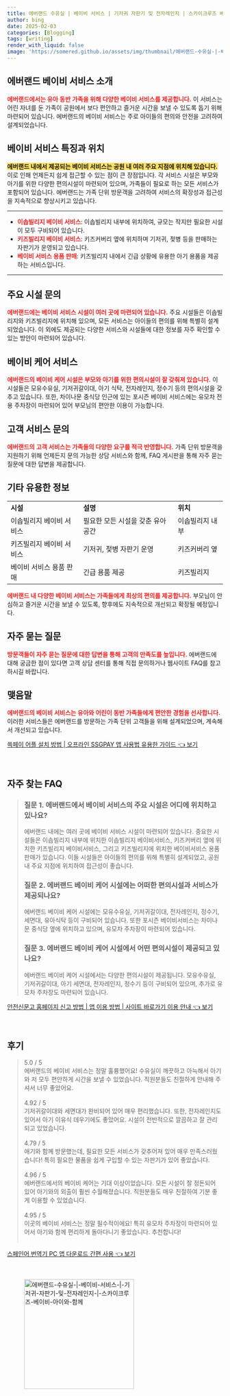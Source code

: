```yaml
---
title: 에버랜드 수유실 | 베이비 서비스 | 기저귀 자판기 및 전자레인지 | 스카이크루즈 베이비 아이와 함께
author: bing
date: 2025-02-03
categories: [Blogging]
tags: [writing]
render_with_liquid: false
image: 'https://somered.github.io/assets/img/thumbnail/에버랜드-수유실-|-베이비-서비스-|-기저귀-자판기-및-전자레인지-|-스카이크루즈-베이비-아이와-함께.webp'
---
```



<h2 id='에버랜드 베이비 서비스 소개'>에버랜드 베이비 서비스 소개</h2>

<p><b><span style="color: #ee2323;">에버랜드에서는 유아 동반 가족을 위해 다양한 베이비 서비스를 제공합니다.</span></b> 이 서비스는 어린 자녀를 둔 가족이 공원에서 보다 편안하고 즐거운 시간을 보낼 수 있도록 돕기 위해 마련되어 있습니다. 에버랜드의 베이비 서비스는 주로 아이들의 편의와 안전을 고려하여 설계되었습니다.</p>

<h2 id='베이비 서비스 특징과 위치'>베이비 서비스 특징과 위치</h2>

<p><b><span style="background-color: #ffe066;">에버랜드 내에서 제공되는 베이비 서비스는 공원 내 여러 주요 지점에 위치해 있습니다.</span></b> 이로 인해 언제든지 쉽게 접근할 수 있는 점이 큰 장점입니다. 각 서비스 시설은 부모와 아기를 위한 다양한 편의시설이 마련되어 있으며, 가족들이 필요로 하는 모든 서비스가 포함되어 있습니다. 에버랜드는 가족 단위 방문객을 고려하여 서비스의 확장성과 접근성을 지속적으로 향상시키고 있습니다.</p>

<hr />

<ul>
    <li><b><span style="color: #ee2323;">이솝빌리지 베이비 서비스</span></b>: 이솝빌리지 내부에 위치하여, 규모는 작지만 필요한 시설이 모두 구비되어 있습니다.</li>
    <li><b><span style="color: #ee2323;">키즈빌리지 베이비 서비스</span></b>: 키즈커버리 옆에 위치하며 기저귀, 젖병 등을 판매하는 자판기가 운영되고 있습니다.</li>
    <li><b><span style="color: #ee2323;">베이비 서비스 용품 판매</span></b>: 키즈빌리지 내에서 긴급 상황에 유용한 아기 용품을 제공하는 서비스입니다.</li>
</ul>

<hr />

<h2 id='주요 시설 문의'>주요 시설 문의</h2>

<p><b><span style="color: #ee2323;">에버랜드에는 베이비 서비스 시설이 여러 곳에 마련되어 있습니다.</span></b> 주요 시설들은 이솝빌리지와 키즈빌리지에 위치해 있으며, 모든 서비스는 아이들의 편의를 위해 특별히 설계되었습니다. 이 외에도 제공되는 다양한 서비스와 시설들에 대한 정보를 자주 확인할 수 있는 방안이 마련되어 있습니다.</p>

<h2 id='베이비 케어 서비스'>베이비 케어 서비스</h2>

<p><b><span style="color: #ee2323;">에버랜드의 베이비 케어 시설은 부모와 아기를 위한 편의시설이 잘 갖춰져 있습니다.</span></b> 이 시설들은 모유수유실, 기저귀갈이대, 아기 식탁, 전자레인지, 정수기 등의 편의시설을 갖추고 있습니다. 또한, 차이나문 중식당 인근에 있는 포시즌 베이비 서비스에는 유모차 전용 주차장이 마련되어 있어 부모님의 편안한 이용이 가능합니다.</p>

<h2 id='고객 서비스 문의'>고객 서비스 문의</h2>

<p><b><span style="color: #ee2323;">에버랜드의 고객 서비스는 가족들의 다양한 요구를 적극 반영합니다.</span></b> 가족 단위 방문객을 지원하기 위해 언제든지 문의 가능한 상담 서비스와 함께, FAQ 게시판을 통해 자주 묻는 질문에 대한 답변을 제공합니다.</p>

<h2 id='기타 유용한 정보'>기타 유용한 정보</h2>

<table>
    <tr>
        <td><b>시설</b></td>
        <td><b>설명</b></td>
        <td><b>위치</b></td>
    </tr>
    <tr>
        <td>이솝빌리지 베이비 서비스</td>
        <td>필요한 모든 시설을 갖춘 유아 공간</td>
        <td>이솝빌리지 내부</td>
    </tr>
    <tr>
        <td>키즈빌리지 베이비 서비스</td>
        <td>기저귀, 젖병 자판기 운영</td>
        <td>키즈커버리 옆</td>
    </tr>
    <tr>
        <td>베이비 서비스 용품 판매</td>
        <td>긴급 용품 제공</td>
        <td>키즈빌리지</td>
    </tr>
</table>

<p><b><span style="color: #ee2323;">에버랜드 내 다양한 베이비 서비스는 가족들에게 최상의 편의를 제공합니다.</span></b> 부모님이 안심하고 즐거운 시간을 보낼 수 있도록, 향후에도 지속적으로 개선되고 확장될 예정입니다.</p>

<h2 id='자주 묻는 질문'>자주 묻는 질문</h2>

<p><b><span style="color: #ee2323;">방문객들이 자주 묻는 질문에 대한 답변을 통해 고객의 만족도를 높입니다.</span></b> 에버랜드에 대해 궁금한 점이 있다면 고객 상담 센터를 통해 직접 문의하거나 웹사이트 FAQ를 참고하시길 바랍니다.</p>

<h2 id='맺음말'>맺음말</h2>

<p><b><span style="color: #ee2323;">에버랜드의 베이비 서비스는 유아와 어린이 동반 가족들에게 편안한 경험을 선사합니다.</span></b> 이러한 서비스들은 에버랜드를 방문하는 가족 단위 고객들을 위해 설계되었으며, 계속해서 개선되고 있습니다.</p>


<p><a class="click-button" title="쓱페이 어플 설치 방법 | 오프라인 SSGPAY 앱 사용법 유용한 가이드" href="https://somered.github.io/posts/%EC%93%B1%ED%8E%98%EC%9D%B4-%EC%96%B4%ED%94%8C-%EC%84%A4%EC%B9%98-%EB%B0%A9%EB%B2%95-%EC%98%A4%ED%94%84%EB%9D%BC%EC%9D%B8-SSGPAY-%EC%95%B1-%EC%82%AC%EC%9A%A9%EB%B2%95-%EC%9C%A0%EC%9A%A9%ED%95%9C-%EA%B0%80%EC%9D%B4%EB%93%9C/" rel="dofollow">쓱페이 어플 설치 방법 | 오프라인 SSGPAY 앱 사용법 유용한 가이드 👈 보기</a></p><br>
<h2 id='자주_찾는_FAQ'>자주 찾는 FAQ</h2>
<div itemscope="" itemtype="https://schema.org/FAQPage"> 
<blockquote> 
<div itemscope="" itemprop="mainEntity" itemtype="https://schema.org/Question"> 
<h3 itemprop="name">질문 1. 에버랜드에서 베이비 서비스의 주요 시설은 어디에 위치하고 있나요?</h3> 
<div itemscope="" itemprop="acceptedAnswer" itemtype="https://schema.org/Answer"> 
<span itemprop="text"> 
<p>에버랜드 내에는 여러 곳에 베이비 서비스 시설이 마련되어 있습니다. 중요한 시설들은 이솝빌리지 내부에 위치한 이솝빌리지 베이비서비스, 키즈커버리 옆에 위치한 키즈빌리지 베이비서비스, 그리고 키즈빌리지에 위치한 베이비서비스 용품 판매가 있습니다. 이들 시설들은 아이들의 편의를 위해 특별히 설계되었고, 공원 내 주요 지점에 위치하여 접근성이 좋습니다.</p> 
</span> 
</div> 
</div> 

<div itemscope="" itemprop="mainEntity" itemtype="https://schema.org/Question"> 
<h3 itemprop="name">질문 2. 에버랜드 베이비 케어 시설에는 어떠한 편의시설과 서비스가 제공되나요?</h3> 
<div itemscope="" itemprop="acceptedAnswer" itemtype="https://schema.org/Answer"> 
<span itemprop="text"> 
<p>에버랜드 베이비 케어 시설에는 모유수유실, 기저귀갈이대, 전자레인지, 정수기, 세면대, 유아식탁 등이 구비되어 있습니다. 또한 포시즌 베이비서비스는 차이나문 중식당 옆에 위치하고 있으며, 유모차 주차장이 마련되어 있습니다.</p> 
</span> 
</div> 
</div> 

<div itemscope="" itemprop="mainEntity" itemtype="https://schema.org/Question"> 
<h3 itemprop="name">질문 3. 에버랜드 베이비 케어 시설에서 어떤 편의시설이 제공되고 있나요?</h3> 
<div itemscope="" itemprop="acceptedAnswer" itemtype="https://schema.org/Answer"> 
<span itemprop="text"> 
<p>에버랜드 베이비 케어 시설에서는 다양한 편의시설이 제공됩니다. 모유수유실, 기저귀갈이대, 아기 세면대, 전자레인지, 정수기 등이 구비되어 있으며, 추가로 유모차 주차장도 마련되어 있습니다.</p> 
</span> 
</div> 
</div> 
</blockquote> 
</div>
<p><a class="click-button" title="안전신문고 홈페이지 신고 방법 | 앱 이용 방법 | 사이트 바로가기 이용 안내" href="https://somered.github.io/posts/%EC%95%88%EC%A0%84%EC%8B%A0%EB%AC%B8%EA%B3%A0-%ED%99%88%ED%8E%98%EC%9D%B4%EC%A7%80-%EC%8B%A0%EA%B3%A0-%EB%B0%A9%EB%B2%95-%EC%95%B1-%EC%9D%B4%EC%9A%A9-%EB%B0%A9%EB%B2%95-%EC%82%AC%EC%9D%B4%ED%8A%B8-%EB%B0%94%EB%A1%9C%EA%B0%80%EA%B8%B0-%EC%9D%B4%EC%9A%A9-%EC%95%88%EB%82%B4/" rel="dofollow">안전신문고 홈페이지 신고 방법 | 앱 이용 방법 | 사이트 바로가기 이용 안내 👈 보기</a></p><br>
<h2 id='후기'>후기</h2>
<div itemscope itemtype="https://schema.org/Product">
  <blockquote>
  <div itemprop="review" itemscope itemtype="https://schema.org/Review">
      <div itemprop="reviewRating" itemscope itemtype="https://schema.org/Rating"> <span itemprop="ratingValue">5.0</span> / <span itemprop="bestRating">5</span> </div>
      <span itemprop="reviewBody">에버랜드의 베이비 서비스는 정말 훌륭했어요! 수유실이 깨끗하고 아늑해서 아기와 저 모두 편안하게 시간을 보낼 수 있었습니다. 직원분들도 친절하게 안내해 주셔서 너무 좋았어요.</span>
  </div>
  <br>
  <div itemprop="review" itemscope itemtype="https://schema.org/Review">
      <div itemprop="reviewRating" itemscope itemtype="https://schema.org/Rating"> <span itemprop="ratingValue">4.92</span> / <span itemprop="bestRating">5</span> </div>
      <span itemprop="reviewBody">기저귀갈이대와 세면대가 완비되어 있어 매우 편리했습니다. 또한, 전자레인지도 있어서 아기 이유식 데우기에도 좋았어요. 시설이 전반적으로 깔끔하고 잘 관리되고 있었습니다.</span>
  </div>
  <br>
  <div itemprop="review" itemscope itemtype="https://schema.org/Review">
      <div itemprop="reviewRating" itemscope itemtype="https://schema.org/Rating"> <span itemprop="ratingValue">4.79</span> / <span itemprop="bestRating">5</span> </div>
      <span itemprop="reviewBody">애기와 함께 방문했는데, 필요한 모든 서비스가 갖추어져 있어 매우 만족스러웠습니다! 특히 필요한 물품을 쉽게 구입할 수 있는 자판기가 있어 좋았습니다.</span>
  </div>
  <br>
  <div itemprop="review" itemscope itemtype="https://schema.org/Review">
      <div itemprop="reviewRating" itemscope itemtype="https://schema.org/Rating"> <span itemprop="ratingValue">4.96</span> / <span itemprop="bestRating">5</span> </div>
      <span itemprop="reviewBody">에버랜드에서의 베이비 케어는 기대 이상이었습니다. 모든 시설이 잘 정돈되어 있어 아기와의 외출이 훨씬 수월해졌습니다. 직원분들도 매우 친절하여 기분 좋게 이용할 수 있었습니다.</span>
  </div>
  <br>
  <div itemprop="review" itemscope itemtype="https://schema.org/Review">
      <div itemprop="reviewRating" itemscope itemtype="https://schema.org/Rating"> <span itemprop="ratingValue">4.95</span> / <span itemprop="bestRating">5</span> </div>
      <span itemprop="reviewBody">이곳의 베이비 서비스는 정말 필수적이에요! 특히 유모차 주차장이 마련되어 있어서 아기와 함께 편리하게 돌아다니기 좋았습니다. 추천합니다!</span>
  </div>
  <br>
  </blockquote>
</div>
<p><a class="click-button" title="스페인어 번역기 PC 앱 다운로드 간편 사용" href="https://somered.github.io/posts/%EC%8A%A4%ED%8E%98%EC%9D%B8%EC%96%B4-%EB%B2%88%EC%97%AD%EA%B8%B0-PC-%EC%95%B1-%EB%8B%A4%EC%9A%B4%EB%A1%9C%EB%93%9C-%EA%B0%84%ED%8E%B8-%EC%82%AC%EC%9A%A9/" rel="dofollow">스페인어 번역기 PC 앱 다운로드 간편 사용 👈 보기</a></p><br>
<figure class="image"><img src="https://somered.github.io/assets/img/thumbnail/에버랜드-수유실-|-베이비-서비스-|-기저귀-자판기-및-전자레인지-|-스카이크루즈-베이비-아이와-함께.webp" alt="에버랜드-수유실-|-베이비-서비스-|-기저귀-자판기-및-전자레인지-|-스카이크루즈-베이비-아이와-함께" width="256" height="256"></figure>